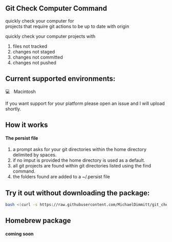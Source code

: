 ## Git Check Computer Command
quickly check your computer for<br/>
projects that require git actions to be up to date with origin

quickly check your computer projects with
1) files not tracked
2) changes not staged
3) changes not committed
4) changes not pushed

## Current supported environments: 
💻&nbsp;&nbsp;&nbsp;Macintosh

If you want support for your platform please open an issue and I will upload shortly.

## How it works
#### The persist file
1) a prompt asks for your git directories within the home directory delimited by spaces. 
2) if no imput is provided the home directory is used as a default.
3) all git projects are found within git directories listed using the find command.
4) the folders found are added to a ~/.persist file

## Try it out without downloading the package:
```bash
bash <(curl -s https://raw.githubusercontent.com/MichaelDimmitt/git_check_computer/master/git_check_computer.sh)
```

## Homebrew package 
#### coming soon
